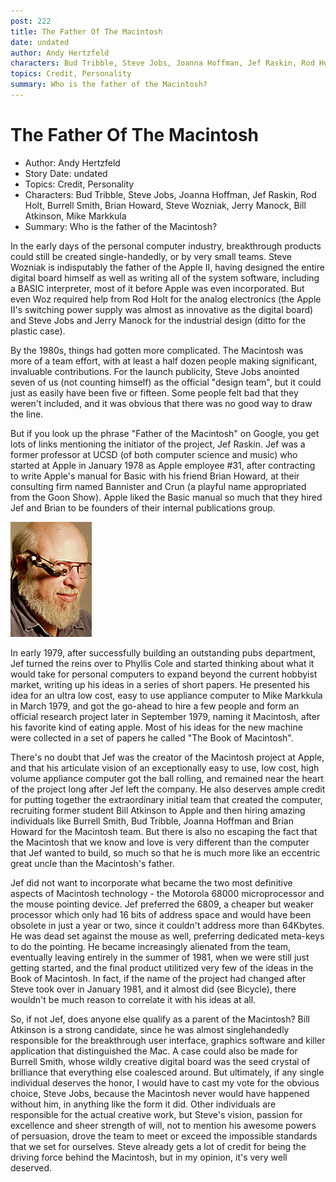 ```yaml
---
post: 222
title: The Father Of The Macintosh
date: undated
author: Andy Hertzfeld
characters: Bud Tribble, Steve Jobs, Joanna Hoffman, Jef Raskin, Rod Holt, Burrell Smith, Brian Howard, Steve Wozniak, Jerry Manock, Bill Atkinson, Mike Markkula
topics: Credit, Personality
summary: Who is the father of the Macintosh?
---
```


# The Father Of The Macintosh
* Author: Andy Hertzfeld
* Story Date: undated
* Topics: Credit, Personality
* Characters: Bud Tribble, Steve Jobs, Joanna Hoffman, Jef Raskin, Rod Holt, Burrell Smith, Brian Howard, Steve Wozniak, Jerry Manock, Bill Atkinson, Mike Markkula
* Summary: Who is the father of the Macintosh?

In the early days of the personal computer industry, breakthrough products could still be created single-handedly, or by very small teams.  Steve Wozniak is indisputably the father of the Apple II, having designed the entire digital board himself as well as writing all of the system software, including a BASIC interpreter, most of it before Apple was even incorporated.  But even Woz required help from Rod Holt for the analog electronics (the Apple II's switching power supply was almost as innovative as the digital board) and Steve Jobs and Jerry Manock for the industrial design (ditto for the plastic case).

By the 1980s, things had gotten more complicated.  The Macintosh was more of a team effort, with at least a half dozen people making significant, invaluable contributions.  For the launch publicity, Steve Jobs anointed seven of us (not counting himself) as the official "design team", but it could just as easily have been five or fifteen.  Some people felt bad that they weren't included, and it was obvious that there was no good way to draw the line.

But if you look up the phrase "Father of the Macintosh" on Google, you get lots of links mentioning the initiator of the project,  Jef Raskin.  Jef was a former professor at UCSD (of both computer science and music) who started at Apple in January 1978 as Apple employee #31, after contracting to write Apple's manual for Basic with his friend Brian Howard, at their consulting firm named Bannister and Crun (a playful name appropriated from the Goon Show).  Apple liked the Basic manual so much that they hired Jef and Brian to be founders of their internal publications group.
 
![photo of Jef Raskin](images/Macintosh/jef.jpg)

In early 1979, after successfully building an outstanding pubs department, Jef turned the reins over to Phyllis Cole and started thinking about what it would take for personal computers to expand beyond the current hobbyist market, writing up his ideas in a series of short papers.  He presented his idea for an ultra low cost, easy to use appliance computer to Mike Markkula in March 1979, and got the go-ahead to hire a few people and form an official research project later in September 1979, naming it Macintosh, after his favorite kind of eating apple.  Most of his ideas for the new machine were collected in a set of papers he called "The Book of Macintosh".

There's no doubt that Jef was the creator of the Macintosh project at Apple, and that his articulate vision of an exceptionally easy to use, low cost, high volume appliance computer got the ball rolling, and remained near the heart of the project long after Jef left the company.  He also deserves ample credit for putting together the extraordinary initial team that created the computer, recruiting former student Bill Atkinson to Apple and then hiring amazing individuals like Burrell Smith, Bud Tribble,  Joanna Hoffman and Brian Howard for the Macintosh team.   But there is also no escaping the fact that the Macintosh that we know and love is very different than the computer that Jef wanted to build, so much so that he is much more like an eccentric great uncle than the Macintosh's father.

Jef did not want to incorporate what became the two most definitive aspects of Macintosh technology - the Motorola 68000 microprocessor and the mouse pointing device.  Jef preferred the 6809, a cheaper but weaker processor which only had 16 bits of address space and would have been obsolete in just a year or two, since it couldn't address more than 64Kbytes.  He was dead set against the mouse as well, preferring dedicated meta-keys to do the pointing.  He became increasingly alienated from the team, eventually leaving entirely in the summer of 1981, when we were still just getting started, and the final product utilitized very few of the ideas in the Book of Macintosh.  In fact, if the name of the project had changed after Steve took over in January 1981, and it almost did (see Bicycle), there wouldn't be much reason to correlate it with his ideas at all.

So, if not Jef, does anyone else qualify as a parent of the Macintosh?  Bill Atkinson is a strong candidate, since he was almost singlehandedly responsible for the breakthrough user interface, graphics software and killer application that distinguished the Mac.  A case could also be made for Burrell Smith, whose wildly creative digital board was the seed crystal of brilliance that everything else coalesced around.   But ultimately, if any single individual deserves the honor, I would have to cast my vote for the obvious choice, Steve Jobs, because the Macintosh never would have happened without him, in anything like the form it did.  Other individuals are responsible for the actual creative work, but Steve's vision, passion for excellence and sheer strength of will, not to mention his awesome powers of persuasion, drove the team to meet or exceed the impossible standards that we set for ourselves.  Steve already gets a lot of credit for being the driving force behind the Macintosh, but in my opinion, it's very well deserved.